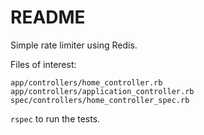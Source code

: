 # README

Simple rate limiter using Redis.

Files of interest:
```
app/controllers/home_controller.rb
app/controllers/application_controller.rb
spec/controllers/home_controller_spec.rb
```

`rspec` to run the tests.
